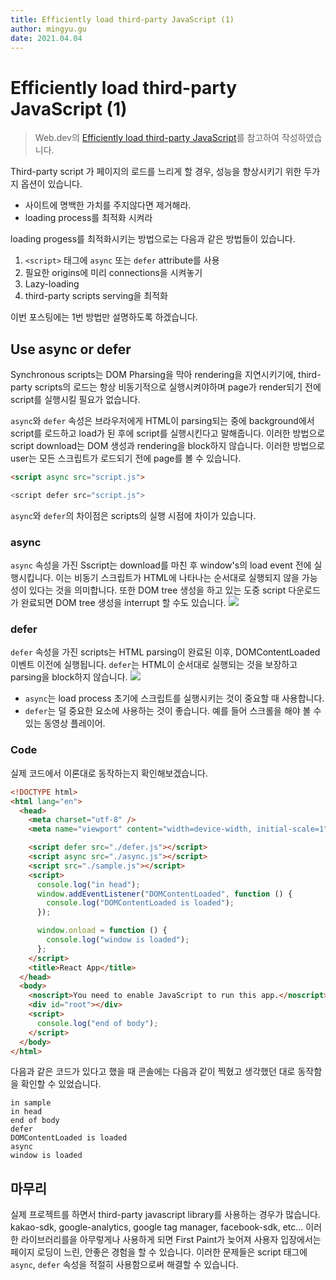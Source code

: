 ```yaml
---
title: Efficiently load third-party JavaScript (1)
author: mingyu.gu
date: 2021.04.04
---
```


# Efficiently load third-party JavaScript (1)

> Web.dev의 [Efficiently load third-party JavaScript](https://web.dev/efficiently-load-third-party-javascript/)를 참고하여 작성하였습니다.

Third-party script 가 페이지의 로드를 느리게 할 경우, 성능을 향상시키기 위한 두가지 옵션이 있습니다.

- 사이트에 명백한 가치를 주지않다면 제거해라.
- loading process를 최적화 시켜라

loading progess를 최적화시키는 방법으로는 다음과 같은 방법들이 있습니다.

1. `<script>` 태그에 `async` 또는 `defer` attribute를 사용
2. 필요한 origins에 미리 connections을 시켜놓기
3. Lazy-loading
4. third-party scripts serving을 최적화

이번 포스팅에는 1번 방법만 설명하도록 하겠습니다.

## Use async or defer

Synchronous scripts는 DOM Pharsing을 막아 rendering을 지연시키기에, third-party scripts의 로드는 항상 비동기적으로 실행시켜야하며 page가 render되기 전에 script를 실행시킬 필요가 없습니다.

`async`와 `defer` 속성은 브라우저에게 HTML이 parsing되는 중에 background에서 script를 로드하고 load가 된 후에 script를 실행시킨다고 말해줍니다. 이러한 방법으로 script download는 DOM 생성과 rendering을 block하지 않습니다. 이러한 방법으로 user는 모든 스크립트가 로드되기 전에 page를 볼 수 있습니다.

```html
<script async src="script.js">

<script defer src="script.js">
```

`async`와 `defer`의 차이점은 scripts의 실행 시점에 차이가 있습니다.

### async

`async` 속성을 가진 Sscript는 download를 마친 후 window's의 load event 전에 실행시킵니다. 이는 비동기 스크립트가 HTML에 나타나는 순서대로 실행되지 않을 가능성이 있다는 것을 의미합니다. 또한 DOM tree 생성을 하고 있는 도중 script 다운로드가 완료되면 DOM tree 생성을 interrupt 할 수도 있습니다.
![](https://web-dev.imgix.net/image/admin/tCqsJ3E7m4lpKOprXu5B.png?w=1600)

### defer

`defer` 속성을 가진 scripts는 HTML parsing이 완료된 이후, DOMContentLoaded 이벤트 이전에 실행됩니다. `defer`는 HTML이 순서대로 실행되는 것을 보장하고 parsing을 block하지 않습니다.
![](https://web-dev.imgix.net/image/admin/Eq0mcvDALKibHe15HspN.png?w=1600)

- `async`는 load process 초기에 스크립트를 실행시키는 것이 중요할 때 사용합니다.
- `defer`는 덜 중요한 요소에 사용하는 것이 좋습니다. 예를 들어 스크롤을 해야 볼 수 있는 동영상 플레이어.

### Code

실제 코드에서 이론대로 동작하는지 확인해보겠습니다.

```html
<!DOCTYPE html>
<html lang="en">
  <head>
    <meta charset="utf-8" />
    <meta name="viewport" content="width=device-width, initial-scale=1" />

    <script defer src="./defer.js"></script>
    <script async src="./async.js"></script>
    <script src="./sample.js"></script>
    <script>
      console.log("in head");
      window.addEventListener("DOMContentLoaded", function () {
        console.log("DOMContentLoaded is loaded");
      });

      window.onload = function () {
        console.log("window is loaded");
      };
    </script>
    <title>React App</title>
  </head>
  <body>
    <noscript>You need to enable JavaScript to run this app.</noscript>
    <div id="root"></div>
    <script>
      console.log("end of body");
    </script>
  </body>
</html>
```

다음과 같은 코드가 있다고 했을 때 콘솔에는 다음과 같이 찍혔고 생각했던 대로 동작함을 확인할 수 있었습니다.

```
in sample
in head
end of body
defer
DOMContentLoaded is loaded
async
window is loaded
```

## 마무리

실제 프로젝트를 하면서 third-party javascript library를 사용하는 경우가 많습니다. kakao-sdk, google-analytics, google tag manager, facebook-sdk, etc... 이러한 라이브러리를을 아무렇게나 사용하게 되면 First Paint가 늦어져 사용자 입장에서는 페이지 로딩이 느린, 안좋은 경험을 할 수 있습니다. 이러한 문제들은 script 태그에 `async`, `defer` 속성을 적절히 사용함으로써 해결할 수 있습니다.

